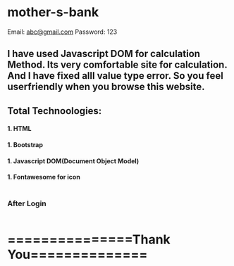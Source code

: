 # mother-s-bank
Email: abc@gmail.com
Password: 123

<h2>I have used Javascript DOM for calculation Method. Its very comfortable site for calculation. And I have fixed alll value type error. So you feel userfriendly when you browse this website.</h2>
<h2>Total Technoologies:</h2>
<h4>1. HTML </h4>
<h4>1. Bootstrap </h4>
<h4>1. Javascript DOM(Document Object Model) </h4>
<h4>1. Fontawesome for icon </h4>

<img src="https://i.ibb.co/rfgvJbS/Ma-Bank.png" alt=""/>

<h3>After Login</h3>
<img src="https://i.ibb.co/f01T4gN/Ma1.png" alt=""/>
<h1>===============Thank You==============</h1>
